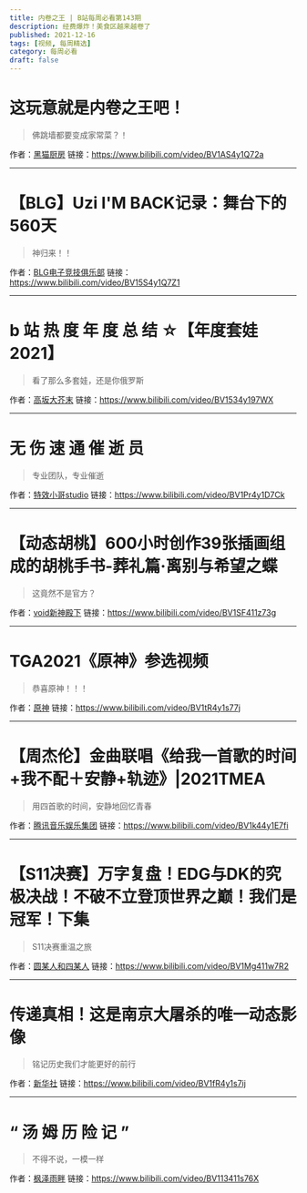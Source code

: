 ```yaml
---
title: 内卷之王 | B站每周必看第143期
description: 经费爆炸！美食区越来越卷了
published: 2021-12-16
tags: [视频, 每周精选]
category: 每周必看
draft: false
---
```


# 这玩意就是内卷之王吧！
> 佛跳墙都要变成家常菜？！

作者：[黑猫厨房](https://space.bilibili.com/1420982)
链接：https://www.bilibili.com/video/BV1AS4y1Q72a

---

# 【BLG】Uzi I'M BACK记录：舞台下的560天
> 神归来！！

作者：[BLG电子竞技俱乐部](https://space.bilibili.com/268999208)
链接：https://www.bilibili.com/video/BV15S4y1Q7Z1

---

# b 站 热 度 年 度 总 结 ☆【年度套娃2021】
> 看了那么多套娃，还是你俄罗斯

作者：[高坂大芥末](https://space.bilibili.com/415890389)
链接：https://www.bilibili.com/video/BV1534y197WX

---

# 无 伤 速 通 催 逝 员
> 专业团队，专业催逝

作者：[特效小哥studio](https://space.bilibili.com/3066511)
链接：https://www.bilibili.com/video/BV1Pr4y1D7Ck

---

# 【动态胡桃】600小时创作39张插画组成的胡桃手书-葬礼篇·离别与希望之蝶
> 这竟然不是官方？

作者：[void新神殿下](https://space.bilibili.com/5849993)
链接：https://www.bilibili.com/video/BV1SF411z73g

---

# TGA2021《原神》参选视频
> 恭喜原神！！！

作者：[原神](https://space.bilibili.com/401742377)
链接：https://www.bilibili.com/video/BV1tR4y1s77j

---

# 【周杰伦】金曲联唱《给我一首歌的时间+我不配＋安静+轨迹》|2021TMEA
> 用四首歌的时间，安静地回忆青春

作者：[腾讯音乐娱乐集团](https://space.bilibili.com/534957554)
链接：https://www.bilibili.com/video/BV1k44y1E7fi

---

# 【S11决赛】万字复盘！EDG与DK的究极决战！不破不立登顶世界之巅！我们是冠军！下集
> S11决赛重温之旅

作者：[圆某人和四某人](https://space.bilibili.com/322595106)
链接：https://www.bilibili.com/video/BV1Mg411w7R2

---

# 传递真相！这是南京大屠杀的唯一动态影像
> 铭记历史我们才能更好的前行

作者：[新华社](https://space.bilibili.com/473837611)
链接：https://www.bilibili.com/video/BV1fR4y1s7ij

---

# “ 汤 姆 历 险 记 ”
> 不得不说，一模一样

作者：[枫泽雨畔](https://space.bilibili.com/130130236)
链接：https://www.bilibili.com/video/BV113411s76X


